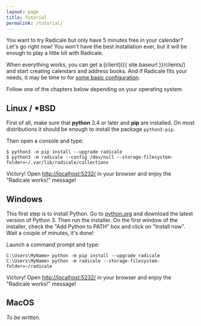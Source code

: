 ```yaml
---
layout: page
title: Tutorial
permalink: /tutorial/
---
```


You want to try Radicale but only have 5 minutes free in your calendar? Let's
go right now! You won't have the best installation ever, but it will be enough
to play a little bit with Radicale.

When everything works, you can get a [client]({{ site.baseurl }}/clients/) and
start creating calendars and address books. And if Radicale fits your needs, it
may be time to for [some basic configuration](/setup/).

Follow one of the chapters below depending on your operating system.

## Linux / \*BSD

First of all, make sure that **python** 3.4 or later and **pip** are
installed. On most distributions it should be enough to install the package
``python3-pip``.

Then open a console and type:

    $ python3 -m pip install --upgrade radicale
    $ python3 -m radicale --config /dev/null --storage-filesystem-folder=~/.var/lib/radicale/collections

Victory! Open [http://localhost:5232/](http://localhost:5232/) in your browser
and enjoy the "Radicale works!" message!

## Windows

This first step is to install Python. Go to
[python.org](http://python.org) and download the latest version of Python 3.
Then run the installer.
On the first window of the installer, check the "Add Python to PATH" box and
click on "Install now". Wait a couple of minutes, it's done!

Launch a command prompt and type:

    C:\Users\MyName> python -m pip install --upgrade radicale
    C:\Users\MyName> python -m radicale --storage-filesystem-folder=~/radicale

Victory! Open [http://localhost:5232/](http://localhost:5232/) in your browser
and enjoy the "Radicale works!" message!

## MacOS

*To be written.*
